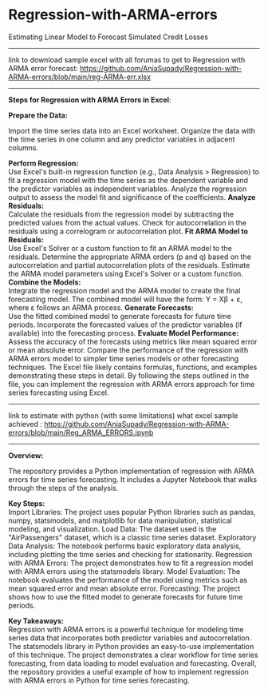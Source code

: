 # Regression-with-ARMA-errors
Estimating Linear Model to Forecast Simulated Credit Losses

******************

link to download sample excel with all forumas to get to Regression with ARMA error forecast: https://github.com/AniaSupady/Regression-with-ARMA-errors/blob/main/reg-ARMA-err.xlsx
**********************
**Steps for Regression with ARMA Errors in Excel**:  

**Prepare the Data:**  

Import the time series data into an Excel worksheet.
Organize the data with the time series in one column and any predictor variables in adjacent columns.

**Perform Regression:**  
Use Excel's built-in regression function (e.g., Data Analysis > Regression) to fit a regression model with the time series as the dependent variable and the predictor variables as independent variables.
Analyze the regression output to assess the model fit and significance of the coefficients.
**Analyze Residuals:**  
Calculate the residuals from the regression model by subtracting the predicted values from the actual values.
Check for autocorrelation in the residuals using a correlogram or autocorrelation plot.
**Fit ARMA Model to Residuals:**  
Use Excel's Solver or a custom function to fit an ARMA model to the residuals.
Determine the appropriate ARMA orders (p and q) based on the autocorrelation and partial autocorrelation plots of the residuals.
Estimate the ARMA model parameters using Excel's Solver or a custom function.
**Combine the Models:**  
Integrate the regression model and the ARMA model to create the final forecasting model.
The combined model will have the form: Y = Xβ + ε, where ε follows an ARMA process.
**Generate Forecasts:**  
Use the fitted combined model to generate forecasts for future time periods.
Incorporate the forecasted values of the predictor variables (if available) into the forecasting process.
**Evaluate Model Performance:**  
Assess the accuracy of the forecasts using metrics like mean squared error or mean absolute error.
Compare the performance of the regression with ARMA errors model to simpler time series models or other forecasting techniques.
The Excel file likely contains formulas, functions, and examples demonstrating these steps in detail. By following the steps outlined in the file, you can implement the regression with ARMA errors approach for time series forecasting using Excel.






******************
link to estimate with python (with some limitations) what excel sample achieved : https://github.com/AniaSupady/Regression-with-ARMA-errors/blob/main/Reg_ARMA_ERRORS.ipynb


----
**Overview:**  

The repository provides a Python implementation of regression with ARMA errors for time series forecasting.
It includes a Jupyter Notebook that walks through the steps of the analysis.  

**Key Steps:**  
Import Libraries: The project uses popular Python libraries such as pandas, numpy, statsmodels, and matplotlib for data manipulation, statistical modeling, and visualization.
Load Data: The dataset used is the "AirPassengers" dataset, which is a classic time series dataset.
Exploratory Data Analysis: The notebook performs basic exploratory data analysis, including plotting the time series and checking for stationarity.
Regression with ARMA Errors: The project demonstrates how to fit a regression model with ARMA errors using the statsmodels library.
Model Evaluation: The notebook evaluates the performance of the model using metrics such as mean squared error and mean absolute error.
Forecasting: The project shows how to use the fitted model to generate forecasts for future time periods.  

**Key Takeaways:**  
Regression with ARMA errors is a powerful technique for modeling time series data that incorporates both predictor variables and autocorrelation.
The statsmodels library in Python provides an easy-to-use implementation of this technique.
The project demonstrates a clear workflow for time series forecasting, from data loading to model evaluation and forecasting.
Overall, the repository provides a useful example of how to implement regression with ARMA errors in Python for time series forecasting.
